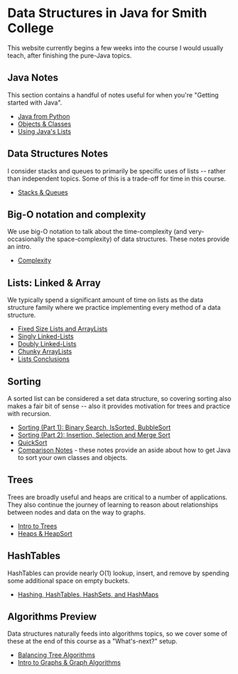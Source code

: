 # Data Structures in Java for Smith College

This website currently begins a few weeks into the course I would usually teach, after finishing the pure-Java topics.

## Java Notes

This section contains a handful of notes useful for when you're "Getting started with Java".

- [Java from Python](java-from-python.md)
- [Objects & Classes](objects-101.md)
- [Using Java's Lists](list-methods.md)

## Data Structures Notes

I consider stacks and queues to primarily be specific uses of lists -- rather than independent topics. Some of this is a trade-off for time in this course.

- [Stacks & Queues](stacks-and-queues.md)

## Big-O notation and complexity

We use big-O notation to talk about the time-complexity (and very-occasionally the space-complexity) of data structures. These notes provide an intro.

- [Complexity](complexity.md)

## Lists: Linked & Array

We typically spend a significant amount of time on lists as the data structure family where we practice implementing every method of a data structure.

- [Fixed Size Lists and ArrayLists](FSL.md)
- [Singly Linked-Lists](SLL.md)
- [Doubly Linked-Lists](DLL.md)
- [Chunky ArrayLists](ChunkyArrayList.md)
- [Lists Conclusions](Lists.md)

## Sorting

A sorted list can be considered a set data structure, so covering sorting also makes a fair bit of sense -- also it provides motivation for trees and practice with recursion.

- [Sorting (Part 1): Binary Search, IsSorted, BubbleSort](Sorting1.md)
- [Sorting (Part 2): Insertion, Selection and Merge Sort](Sorting2.md)
- [QuickSort](QuickSort.md)
- [Comparison Notes](comparison.md) - these notes provide an aside about how to get Java to sort your own classes and objects.

## Trees

Trees are broadly useful and heaps are critical to a number of applications. They also continue the journey of learning to reason about relationships between nodes and data on the way to graphs.

- [Intro to Trees](Trees.md)
- [Heaps & HeapSort](Heaps.md)

## HashTables

HashTables can provide nearly O(1) lookup, insert, and remove by spending some additional space on empty buckets.

- [Hashing, HashTables, HashSets, and HashMaps](HashTables.md)

## Algorithms Preview

Data structures naturally feeds into algorithms topics, so we cover some of these at the end of this course as a "What's-next?" setup.

- [Balancing Tree Algorithms](Balancing.md)
- [Intro to Graphs & Graph Algorithms](Graphs.md)
